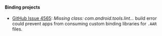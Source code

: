 #### Binding projects

* [GitHub Issue 4565](https://github.com/xamarin/xamarin-android/issues/4565):
  *Missing class: com.android.tools.lint...* build error could prevent apps from
  consuming custom binding libraries for `.AAR` files.
